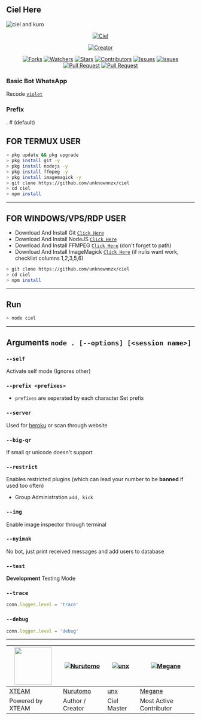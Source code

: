 ## Ciel Here

![ciel and kuro](https://user-images.githubusercontent.com/86021822/126816194-cd4763a8-af0f-439a-a704-5d2aeb894343.png)

<p align="center">
<a href="#"><img title="Ciel" src="https://img.shields.io/badge/Ciel-cyan?color=cyan&style=flat-square"></a>
</p>
<p align="center">
<a href="https://github.com/unknownnzx"><img title="Creator" src="https://img.shields.io/badge/Creator-unknownnzx-gold.svg?style=for-the-badge&logo=github"></a>
</p>
<p align="center">
<a href="https://github.com/unknownnzx/ciel/network/members"><img title="Forks" src="https://img.shields.io/github/forks/unknownnzx/ciel?label=Forks&color=purple&style=flat-square"></a>
<a href="https://github.com/unknownnzx/ciel/watchers"><img title="Watchers" src="https://img.shields.io/github/watchers/unknownnzx/ciel?label=Watchers&color=black&style=flat-square"></a>
<a href="https://github.com/unknownnzx/ciel/stargazers"><img title="Stars" src="https://img.shields.io/github/stars/unknownnzx/ciel?label=Stars&color=orange&style=flat-square"></a>
<a href="https://github.com/unknownnzx/ciel/graphs/contributors"><img title="Contributors" src="https://img.shields.io/github/contributors/unknownnzx/ciel?label=Contributors&color=blue&style=flat-square"></a>
<a href="https://github.com/unknownnzx/ciel/issues"><img title="Issues" src="https://img.shields.io/github/issues/unknownnzx/ciel?label=Issues&color=succes&style=flat-square"></a>
<a href="https://github.com/unknownnzx/ciel/issues?q=is%3Aissue+is%3Aclosed"><img title="Issues" src="https://img.shields.io/github/issues-closed/unknownnzx/ciel?label=Issues&color=yellow&style=flat-square"></a>
<a href="https://github.com/unknownnzx/ciel/pulls"><img title="Pull Request" src="https://img.shields.io/github/issues-pr/unknownnzx/ciel?label=PullRequest&color=red&style=flat-square"></a>
<a href="https://github.com/unknownnzx/ciel/pulls?q=is%3Apr+is%3Aclosed"><img title="Pull Request" src="https://img.shields.io/github/issues-pr-closed/unknownnzx/ciel?label=PullRequest&color=green&style=flat-square"></a>



### Basic Bot WhatsApp

Recode [`violet`](https://Github.com/unx21/violet)

### Prefix
. # (default)

## FOR TERMUX USER

```bash
> pkg update && pkg upgrade
> pkg install git -y
> pkg install nodejs -y
> pkg install ffmpeg -y
> pkg install imagemagick -y
> git clone https://github.com/unknownnzx/ciel
> cd ciel
> npm install
```

---------

## FOR WINDOWS/VPS/RDP USER

* Download And Install Git [`Click Here`](https://git-scm.com/downloads)
* Download And Install NodeJS [`Click Here`](https://nodejs.org/en/download)
* Download And Install FFMPEG [`Click Here`](https://ffmpeg.org/download.html) (don't forget to path)
* Download And Install ImageMagick [`Click Here`](https://imagemagick.org/script/download.php) (if nulis want work,  checklist columns 1,2,3,5,6)

```bash
> git clone https://github.com/unknownnzx/ciel
> cd ciel
> npm install
```

---------

## Run

```bash
> node ciel
```

---------

## Arguments `node . [--options] [<session name>]`

### `--self`

Activate self mode (Ignores other)

### `--prefix <prefixes>`

* `prefixes` are seperated by each character
Set prefix

### `--server`

Used for [heroku](https://heroku.com/) or scan through website

### `--big-qr`

If small qr unicode doesn't support

### `--restrict`

Enables restricted plugins (which can lead your number to be **banned** if used too often)

* Group Administration `add, kick`

### `--img`

Enable image inspector through terminal

### `--nyimak`

No bot, just print received messages and add users to database

### `--test`

**Development** Testing Mode

### `--trace`

```js
conn.logger.level = 'trace'
```

### `--debug`

```js
conn.logger.level = 'debug'
```

---------

<a href="https://api.xteam.xyz"><img src="https://i.ibb.co/7j0vtwz/xlogo.png" width="100" height="100"></a> | [![Nurutomo](https://github.com/Nurutomo.png?size=100)](https://github.com/Nurutomo) | [![unx](https://github.com/unx21.png?size=100)](https://github.com/unx21) | [![Megane](https://github.com/MisakaMikoto10.png?size=100)](https://github.com/MisakaMikoto10) 
----|----|----|----
[XTEAM](https://api.xteam.xyz/) | [Nurutomo](https://github.com/Nurutomo) | [unx](https://github.com/unx21) | [Megane](https://github.com/MisakaMikoto10)
Powered by XTEAM | Author / Creator | Ciel Master | Most Active Contributor

